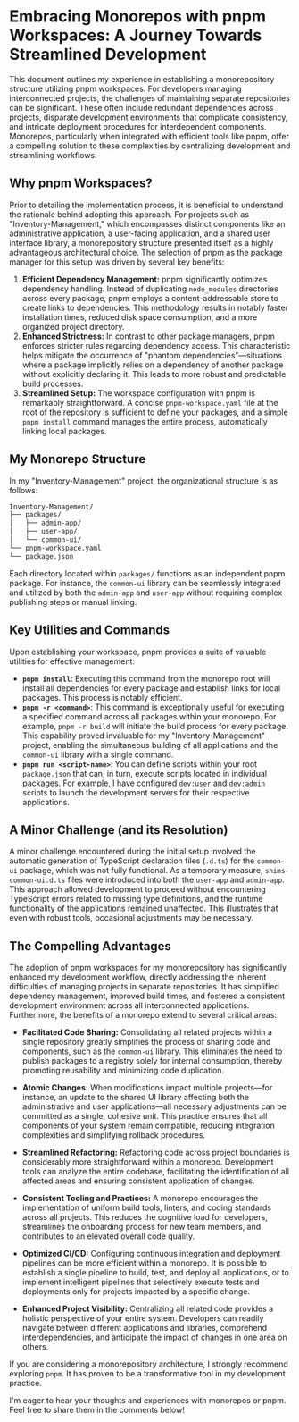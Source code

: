 # Embracing Monorepos with pnpm Workspaces: A Journey Towards Streamlined Development

This document outlines my experience in establishing a monorepository structure utilizing pnpm workspaces. For developers managing interconnected projects, the challenges of maintaining separate repositories can be significant. These often include redundant dependencies across projects, disparate development environments that complicate consistency, and intricate deployment procedures for interdependent components. Monorepos, particularly when integrated with efficient tools like pnpm, offer a compelling solution to these complexities by centralizing development and streamlining workflows.

## Why pnpm Workspaces?

Prior to detailing the implementation process, it is beneficial to understand the rationale behind adopting this approach. For projects such as "Inventory-Management," which encompasses distinct components like an administrative application, a user-facing application, and a shared user interface library, a monorepository structure presented itself as a highly advantageous architectural choice. The selection of pnpm as the package manager for this setup was driven by several key benefits:

1. **Efficient Dependency Management:** pnpm significantly optimizes dependency handling. Instead of duplicating `node_modules` directories across every package, pnpm employs a content-addressable store to create links to dependencies. This methodology results in notably faster installation times, reduced disk space consumption, and a more organized project directory.
2. **Enhanced Strictness:** In contrast to other package managers, pnpm enforces stricter rules regarding dependency access. This characteristic helps mitigate the occurrence of "phantom dependencies"—situations where a package implicitly relies on a dependency of another package without explicitly declaring it. This leads to more robust and predictable build processes.
3. **Streamlined Setup:** The workspace configuration with pnpm is remarkably straightforward. A concise `pnpm-workspace.yaml` file at the root of the repository is sufficient to define your packages, and a simple `pnpm install` command manages the entire process, automatically linking local packages.

## My Monorepo Structure

In my "Inventory-Management" project, the organizational structure is as follows:

```txt
Inventory-Management/
├── packages/
│   ├── admin-app/
│   ├── user-app/
│   └── common-ui/
└── pnpm-workspace.yaml
└── package.json
```

Each directory located within `packages/` functions as an independent pnpm package. For instance, the `common-ui` library can be seamlessly integrated and utilized by both the `admin-app` and `user-app` without requiring complex publishing steps or manual linking.

## Key Utilities and Commands

Upon establishing your workspace, pnpm provides a suite of valuable utilities for effective management:

*   **`pnpm install`**: Executing this command from the monorepo root will install all dependencies for every package and establish links for local packages. This process is notably efficient.
*   **`pnpm -r <command>`**: This command is exceptionally useful for executing a specified command across all packages within your monorepo. For example, `pnpm -r build` will initiate the build process for every package. This capability proved invaluable for my "Inventory-Management" project, enabling the simultaneous building of all applications and the `common-ui` library with a single command.
*   **`pnpm run <script-name>`**: You can define scripts within your root `package.json` that can, in turn, execute scripts located in individual packages. For example, I have configured `dev:user` and `dev:admin` scripts to launch the development servers for their respective applications.

## A Minor Challenge (and its Resolution)

A minor challenge encountered during the initial setup involved the automatic generation of TypeScript declaration files (`.d.ts`) for the `common-ui` package, which was not fully functional. As a temporary measure, `shims-common-ui.d.ts` files were introduced into both the `user-app` and `admin-app`. This approach allowed development to proceed without encountering TypeScript errors related to missing type definitions, and the runtime functionality of the applications remained unaffected. This illustrates that even with robust tools, occasional adjustments may be necessary.

## The Compelling Advantages

The adoption of pnpm workspaces for my monorepository has significantly enhanced my development workflow, directly addressing the inherent difficulties of managing projects in separate repositories. It has simplified dependency management, improved build times, and fostered a consistent development environment across all interconnected applications. Furthermore, the benefits of a monorepo extend to several critical areas:

*   **Facilitated Code Sharing:** Consolidating all related projects within a single repository greatly simplifies the process of sharing code and components, such as the `common-ui` library. This eliminates the need to publish packages to a registry solely for internal consumption, thereby promoting reusability and minimizing code duplication.
*   **Atomic Changes:** When modifications impact multiple projects—for instance, an update to the shared UI library affecting both the administrative and user applications—all necessary adjustments can be committed as a single, cohesive unit. This practice ensures that all components of your system remain compatible, reducing integration complexities and simplifying rollback procedures.
*   **Streamlined Refactoring:** Refactoring code across project boundaries is considerably more straightforward within a monorepo. Development tools can analyze the entire codebase, facilitating the identification of all affected areas and ensuring consistent application of changes.
*   **Consistent Tooling and Practices:** A monorepo encourages the implementation of uniform build tools, linters, and coding standards across all projects. This reduces the cognitive load for developers, streamlines the onboarding process for new team members, and contributes to an elevated overall code quality.

*   **Optimized CI/CD:** Configuring continuous integration and deployment pipelines can be more efficient within a monorepo. It is possible to establish a single pipeline to build, test, and deploy all applications, or to implement intelligent pipelines that selectively execute tests and deployments only for projects impacted by a specific change.
*   **Enhanced Project Visibility:** Centralizing all related code provides a holistic perspective of your entire system. Developers can readily navigate between different applications and libraries, comprehend interdependencies, and anticipate the impact of changes in one area on others.

If you are considering a monorepository architecture, I strongly recommend exploring ```pnpm```. It has proven to be a transformative tool in my development practice.

I'm eager to hear your thoughts and experiences with monorepos or pnpm. Feel free to share them in the comments below!
